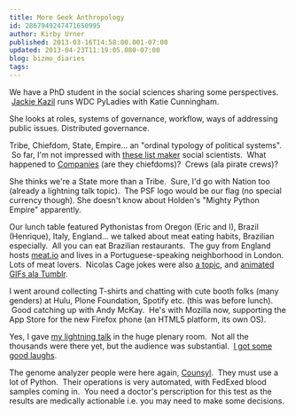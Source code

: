 ```yaml
---
title: More Geek Anthropology
id: 2867949247471650995
author: Kirby Urner
published: 2013-03-16T14:58:00.001-07:00
updated: 2013-04-23T11:19:05.080-07:00
blog: bizmo_diaries
tags: 
---
```


We have a PhD student in the social sciences sharing some perspectives.  [Jackie Kazil](http://www.meetup.com/dc-pyladies/members/10391503/) runs WDC PyLadies with Katie Cunningham. 

She looks at roles, systems of governance, workflow, ways of addressing public issues. Distributed governance. 

Tribe, Chiefdom, State, Empire... an "ordinal typology of political systems".  So far, I'm not impressed with [these list maker](http://controlroom.blogspot.com/2010/10/wanderers-20101020.html) social scientists.  What happened to [Companies](https://us.pycon.org/2013/sponsors/) (are they chiefdoms)?  Crews (ala pirate crews)?

She thinks we're a State more than a Tribe.  Sure, I'd go with Nation too (already a lightning talk topic).  The PSF logo would be our flag (no special currency though). She doesn't know about Holden's "Mighty Python Empire" apparently.

Our lunch table featured Pythonistas from Oregon (Eric and I), Brazil (Henrique), Italy, England... we talked about meat eating habits, Brazilian especially.  All you can eat Brazilian restaurants.  The guy from England hosts [meat.io](http://meat.io/) and lives in a Portuguese-speaking neighborhood in London.  Lots of meat lovers.  Nicolas Cage jokes were also [a topic](http://filmdrunk.uproxx.com/2009/03/breaking-news-nic-cages-hair-is-like-a-bird), and [animated GIFs ala Tumblr](http://tygerblog.tumblr.com/post/42681662398/black-and-orange).

I went around collecting T-shirts and chatting with cute booth folks (many genders) at Hulu, Plone Foundation, Spotify etc. (this was before lunch).  Good catching up with Andy McKay.  He's with Mozilla now, supporting the App Store for the new Firefox phone (an HTML5 platform, its own OS).

Yes, I gave [my lightning talk](http://controlroom.blogspot.com/2013/03/pycon-2013.html) in the huge plenary room.  Not all the thousands were there yet, but the audience was substantial.  [I got some good laughs](http://pyvideo.org/video/1854/saturday-morning-lightning-talks-0#t=9m15s).

The genome analyzer people were here again, [Counsyl](https://www.counsyl.com/).  They must use a lot of Python.  Their operations is very automated, with FedExed blood samples coming in.  You need a doctor's perscription for this test as the results are medically actionable i.e. you may need to make some decisions.